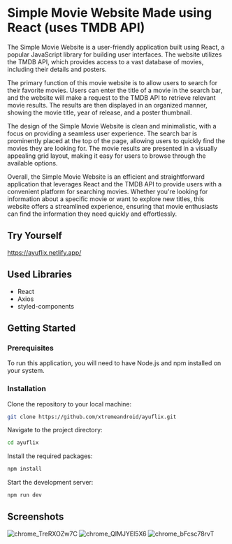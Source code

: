 # Simple Movie Website Made using React (uses TMDB API)
The Simple Movie Website is a user-friendly application built using React, a popular JavaScript library for building user interfaces. The website utilizes the TMDB API, which provides access to a vast database of movies, including their details and posters.

The primary function of this movie website is to allow users to search for their favorite movies. Users can enter the title of a movie in the search bar, and the website will make a request to the TMDB API to retrieve relevant movie results. The results are then displayed in an organized manner, showing the movie title, year of release, and a poster thumbnail.

The design of the Simple Movie Website is clean and minimalistic, with a focus on providing a seamless user experience. The search bar is prominently placed at the top of the page, allowing users to quickly find the movies they are looking for. The movie results are presented in a visually appealing grid layout, making it easy for users to browse through the available options.

Overall, the Simple Movie Website is an efficient and straightforward application that leverages React and the TMDB API to provide users with a convenient platform for searching movies. Whether you're looking for information about a specific movie or want to explore new titles, this website offers a streamlined experience, ensuring that movie enthusiasts can find the information they need quickly and effortlessly.

## Try Yourself
https://ayuflix.netlify.app/

## Used Libraries
* React
* Axios
* styled-components

## Getting Started

### Prerequisites
To run this application, you will need to have Node.js and npm installed on your system.

### Installation

Clone the repository to your local machine:
```bash
git clone https://github.com/xtremeandroid/ayuflix.git
```
Navigate to the project directory:
```bash
cd ayuflix
```
Install the required packages:
```bash
npm install
```
Start the development server:
```bash
npm run dev
```
## Screenshots
![chrome_TreRXOZw7C](https://github.com/xtremeandroid/ayuflix/assets/62198074/7319834c-83a8-491c-9edd-687fc77bae42)
![chrome_QlMJYEl5X6](https://github.com/xtremeandroid/ayuflix/assets/62198074/d3cc2985-8ab5-453d-bff4-0c60ecb9dfc6)
![chrome_bFcsc78rvT](https://github.com/xtremeandroid/ayuflix/assets/62198074/31e0e4b6-c417-4042-a013-f5ae85f9b008)

